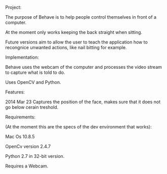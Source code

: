 Project:

The purpose of Behave is to help people control themselves in front of a computer.

At the moment only works keeping the back straight when sitting.

Future versions aim to allow the user to teach the application how to recongnice unwanted actions, like nail bitting for example.

Implementation:

Behave uses the webcam of the computer and processes the video stream to capture what is told to do.

Uses OpenCV and Python.

Features:

2014 Mar 23
Captures the position of the face, makes sure that it does not go below cerain treshold. 

Requirements:

(At the moment this are the specs of the dev environment that works):

Mac Os 10.8.5

OpenCv version 2.4.7

Python 2.7 in 32-bit version.

Requires a Webcam.

